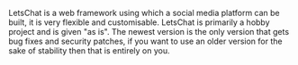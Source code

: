 LetsChat is a web framework using which a social media platform can be built, it is very flexible and customisable. LetsChat is primarily a hobby project and is given "as is". The newest version is the only version that gets bug fixes and security patches, if you want to use an older version for the sake of stability then that is entirely on you.